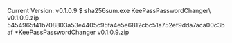 Current Version:		v0.1.0.9
$ sha256sum.exe KeePassPasswordChanger\ v0.1.0.9.zip
5454965f41b708803a53e4405c95fa4e5e6812cbc51a752ef9dda7aca00c3baf *KeePassPasswordChanger v0.1.0.9.zip
